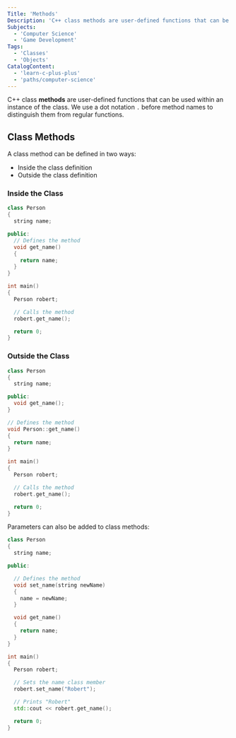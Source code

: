 ```yaml
---
Title: 'Methods'
Description: 'C++ class methods are user-defined functions that can be used within an instance of the class. We use a . before method names to distinguish them from regular functions.'
Subjects:
  - 'Computer Science'
  - 'Game Development'
Tags:
  - 'Classes'
  - 'Objects'
CatalogContent:
  - 'learn-c-plus-plus'
  - 'paths/computer-science'
---
```


C++ class **methods** are user-defined functions that can be used within an instance of the class. We use a dot notation `.` before method names to distinguish them from regular functions.

## Class Methods

A class method can be defined in two ways:

- Inside the class definition
- Outside the class definition

### Inside the Class

```cpp
class Person
{
  string name;

public:
  // Defines the method
  void get_name()
  {
    return name;
  }
}

int main()
{
  Person robert;

  // Calls the method
  robert.get_name();

  return 0;
}
```

### Outside the Class

```cpp
class Person
{
  string name;

public:
  void get_name();
}

// Defines the method
void Person::get_name()
{
  return name;
}

int main()
{
  Person robert;

  // Calls the method
  robert.get_name();

  return 0;
}
```

Parameters can also be added to class methods:

```cpp
class Person
{
  string name;

public:

  // Defines the method
  void set_name(string newName)
  {
    name = newName;
  }

  void get_name()
  {
    return name;
  }
}

int main()
{
  Person robert;

  // Sets the name class member
  robert.set_name("Robert");

  // Prints "Robert"
  std::cout << robert.get_name();

  return 0;
}
```
